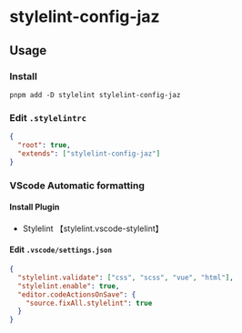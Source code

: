 # stylelint-config-jaz

## Usage

### Install

```
pnpm add -D stylelint stylelint-config-jaz
```

### Edit `.stylelintrc`

```json
{
  "root": true,
  "extends": ["stylelint-config-jaz"]
}
```

### VScode Automatic formatting

#### Install Plugin

- Stylelint 【stylelint.vscode-stylelint】

#### Edit `.vscode/settings.json`

```json
{
  "stylelint.validate": ["css", "scss", "vue", "html"],
  "stylelint.enable": true,
  "editor.codeActionsOnSave": {
    "source.fixAll.stylelint": true
  }
}
```
